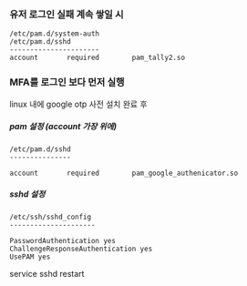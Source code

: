 ### 유저 로그인 실패 계속 쌓일 시

```
/etc/pam.d/system-auth
/etc/pam.d/sshd
----------------------
account       required        pam_tally2.so
```

### MFA를 로그인 보다 먼저 실행

linux 내에 google otp 사전 설치 완료 후

##### pam 설정 (account 가장 위에)

```
/etc/pam.d/sshd
---------------

account       required        pam_google_authenicator.so
```
##### sshd 설정

```
/etc/ssh/sshd_config
---------------------

PasswordAuthentication yes
ChallengeResponseAuthentication yes
UsePAM yes
```

service sshd restart 


